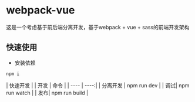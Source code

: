 # webpack-vue
这是一个考虑基于前后端分离开发，基于webpack + vue + sass的前端开发架构

## 快速使用

- 安装依赖
```test
npm i
```
| 快速开发 |
| 开发 | 命令 |
| ---- | ----:|
| 分离开发 | npm run dev |
| 调试| npm run watch |
| 发布| npm run build |